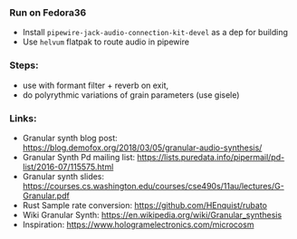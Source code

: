 ### Run on Fedora36

- Install `pipewire-jack-audio-connection-kit-devel` as a dep for building
- Use `helvum` flatpak to route audio in pipewire

### Steps:

- use with formant filter + reverb on exit,
- do polyrythmic variations of grain parameters (use gisele)

### Links:

- Granular synth blog post: https://blog.demofox.org/2018/03/05/granular-audio-synthesis/
- Granular Synth Pd mailing list: https://lists.puredata.info/pipermail/pd-list/2016-07/115575.html
- Granular synth slides: https://courses.cs.washington.edu/courses/cse490s/11au/lectures/G-Granular.pdf
- Rust Sample rate conversion: https://github.com/HEnquist/rubato
- Wiki Granular Synth: https://en.wikipedia.org/wiki/Granular_synthesis
- Inspiration: https://www.hologramelectronics.com/microcosm
